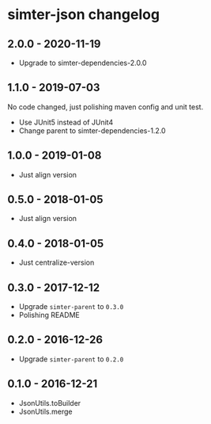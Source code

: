 # simter-json changelog

## 2.0.0 - 2020-11-19

- Upgrade to simter-dependencies-2.0.0

## 1.1.0 - 2019-07-03

No code changed, just polishing maven config and unit test.

- Use JUnit5 instead of JUnit4
- Change parent to simter-dependencies-1.2.0

## 1.0.0 - 2019-01-08

- Just align version

## 0.5.0 - 2018-01-05

- Just align version

## 0.4.0 - 2018-01-05

- Just centralize-version

## 0.3.0 - 2017-12-12

- Upgrade `simter-parent` to `0.3.0`
- Polishing README

## 0.2.0 - 2016-12-26

- Upgrade `simter-parent` to `0.2.0`

## 0.1.0 - 2016-12-21

- JsonUtils.toBuilder
- JsonUtils.merge
